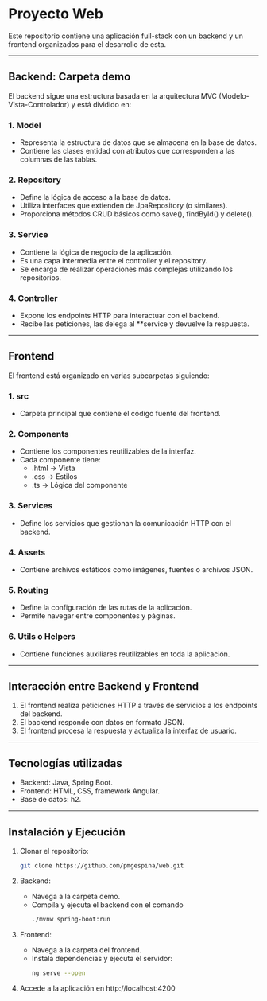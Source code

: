 # Proyecto Web

Este repositorio contiene una aplicación full-stack con un backend y un frontend organizados para el desarrollo de esta.

---

## Backend: Carpeta demo

El backend sigue una estructura basada en la arquitectura MVC (Modelo-Vista-Controlador) y está dividido en:

### 1. Model
- Representa la estructura de datos que se almacena en la base de datos.
- Contiene las clases entidad con atributos que corresponden a las columnas de las tablas.

### 2. Repository
- Define la lógica de acceso a la base de datos.
- Utiliza interfaces que extienden de JpaRepository (o similares).
- Proporciona métodos CRUD básicos como save(), findById() y delete().

### 3. Service
- Contiene la lógica de negocio de la aplicación.
- Es una capa intermedia entre el controller y el repository.
- Se encarga de realizar operaciones más complejas utilizando los repositorios.

### 4. Controller
- Expone los endpoints HTTP para interactuar con el backend.
- Recibe las peticiones, las delega al **service y devuelve la respuesta.

---

## Frontend

El frontend está organizado en varias subcarpetas siguiendo:

### 1. src
- Carpeta principal que contiene el código fuente del frontend.

### 2. Components
- Contiene los componentes reutilizables de la interfaz.
- Cada componente tiene:
  - .html → Vista
  - .css → Estilos
  - .ts → Lógica del componente

### 3. Services
- Define los servicios que gestionan la comunicación HTTP con el backend.

### 4. Assets
- Contiene archivos estáticos como imágenes, fuentes o archivos JSON.

### 5. Routing
- Define la configuración de las rutas de la aplicación.
- Permite navegar entre componentes y páginas.

### 6. Utils o Helpers
- Contiene funciones auxiliares reutilizables en toda la aplicación.

---

## Interacción entre Backend y Frontend

1. El frontend realiza peticiones HTTP a través de servicios a los endpoints del backend.
2. El backend responde con datos en formato JSON.
3. El frontend procesa la respuesta y actualiza la interfaz de usuario.

---

## Tecnologías utilizadas
- Backend: Java, Spring Boot.
- Frontend: HTML, CSS,  framework Angular.
- Base de datos: h2.

---

## Instalación y Ejecución
1. Clonar el repositorio:
   ```bash
   git clone https://github.com/pmgespina/web.git
   ```

2. Backend:
   - Navega a la carpeta demo.
   - Compila y ejecuta el backend con el comando
     ```bash
     ./mvnw spring-boot:run
     ```

3. Frontend:
   - Navega a la carpeta del frontend.
   - Instala dependencias y ejecuta el servidor:
     ```bash
     ng serve --open
     ```

4. Accede a la aplicación en http://localhost:4200
